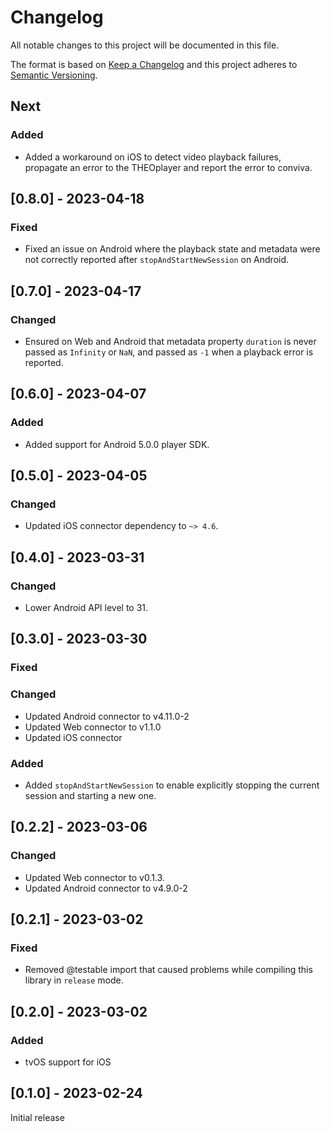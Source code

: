 # Changelog

All notable changes to this project will be documented in this file.

The format is based on [Keep a Changelog](http://keepachangelog.com/en/1.0.0/)
and this project adheres to [Semantic Versioning](http://semver.org/spec/v2.0.0.html).

## Next

### Added

- Added a workaround on iOS to detect video playback failures, propagate an error to the THEOplayer and report the error to conviva.

## [0.8.0] - 2023-04-18

### Fixed

- Fixed an issue on Android where the playback state and metadata were not correctly reported after `stopAndStartNewSession` on Android.

## [0.7.0] - 2023-04-17

### Changed

- Ensured on Web and Android that metadata property `duration` is never passed as `Infinity` or `NaN`, and passed as `-1` when a playback error is reported.

## [0.6.0] - 2023-04-07

### Added

- Added support for Android 5.0.0 player SDK.

## [0.5.0] - 2023-04-05

### Changed

- Updated iOS connector dependency to `~> 4.6`.

## [0.4.0] - 2023-03-31

### Changed

- Lower Android API level to 31.

## [0.3.0] - 2023-03-30

### Fixed

### Changed

- Updated Android connector to v4.11.0-2
- Updated Web connector to v1.1.0
- Updated iOS connector

### Added

- Added `stopAndStartNewSession` to enable explicitly stopping the current session and starting a new one.

## [0.2.2] - 2023-03-06

### Changed

- Updated Web connector to v0.1.3.
- Updated Android connector to v4.9.0-2

## [0.2.1] - 2023-03-02

### Fixed

- Removed @testable import that caused problems while compiling this library in `release` mode.

## [0.2.0] - 2023-03-02

### Added

- tvOS support for iOS


## [0.1.0] - 2023-02-24

Initial release
